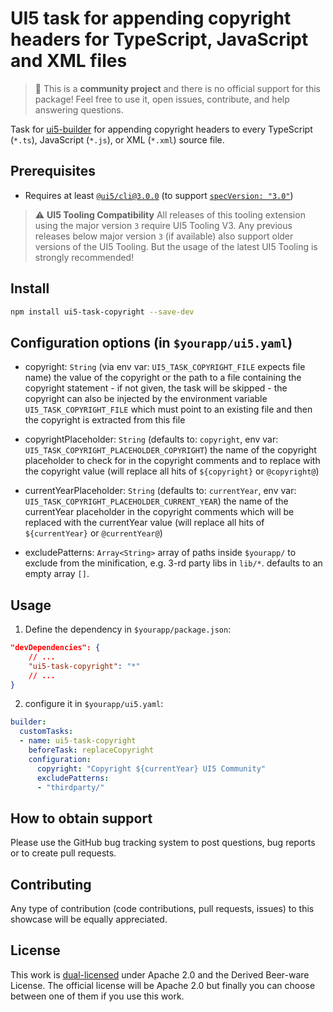 # UI5 task for appending copyright headers for TypeScript, JavaScript and XML files

> :wave: This is a **community project** and there is no official support for this package! Feel free to use it, open issues, contribute, and help answering questions.

Task for [ui5-builder](https://github.com/SAP/ui5-builder) for appending copyright headers to every TypeScript (`*.ts`), JavaScript (`*.js`), or XML (`*.xml`) source file.

## Prerequisites

- Requires at least [`@ui5/cli@3.0.0`](https://sap.github.io/ui5-tooling/v3/pages/CLI/) (to support [`specVersion: "3.0"`](https://sap.github.io/ui5-tooling/pages/Configuration/#specification-version-30))

> :warning: **UI5 Tooling Compatibility**
> All releases of this tooling extension using the major version `3` require UI5 Tooling V3. Any previous releases below major version `3` (if available) also support older versions of the UI5 Tooling. But the usage of the latest UI5 Tooling is strongly recommended!

## Install

```bash
npm install ui5-task-copyright --save-dev
```

## Configuration options (in `$yourapp/ui5.yaml`)

- copyright: `String` (via env var: `UI5_TASK_COPYRIGHT_FILE` expects file name)
  the value of the copyright or the path to a file containing the copyright statement - if not given, the task will be skipped - the copyright can also be injected by the environment variable `UI5_TASK_COPYRIGHT_FILE` which must point to an existing file and then the copyright is extracted from this file

- copyrightPlaceholder: `String` (defaults to: `copyright`, env var: `UI5_TASK_COPYRIGHT_PLACEHOLDER_COPYRIGHT`)
  the name of the copyright placeholder to check for in the copyright comments and to replace with the copyright value (will replace all hits of `${copyright}` or `@copyright@`)

- currentYearPlaceholder: `String` (defaults to: `currentYear`, env var: `UI5_TASK_COPYRIGHT_PLACEHOLDER_CURRENT_YEAR`)
  the name of the currentYear placeholder in the copyright comments which will be replaced with the currentYear value (will replace all hits of `${currentYear}` or `@currentYear@`)

- excludePatterns: `Array<String>`
  array of paths inside `$yourapp/` to exclude from the minification, e.g. 3-rd party libs in `lib/*`. defaults to an empty array `[]`.

## Usage

1. Define the dependency in `$yourapp/package.json`:

```json
"devDependencies": {
    // ...
    "ui5-task-copyright": "*"
    // ...
}
```

2. configure it in `$yourapp/ui5.yaml`:

```yaml
builder:
  customTasks:
  - name: ui5-task-copyright
    beforeTask: replaceCopyright
    configuration:
      copyright: "Copyright ${currentYear} UI5 Community"
      excludePatterns:
      - "thirdparty/"
```

## How to obtain support

Please use the GitHub bug tracking system to post questions, bug reports or to create pull requests.

## Contributing

Any type of contribution (code contributions, pull requests, issues) to this showcase will be equally appreciated.

## License

This work is [dual-licensed](../../LICENSE) under Apache 2.0 and the Derived Beer-ware License. The official license will be Apache 2.0 but finally you can choose between one of them if you use this work.
